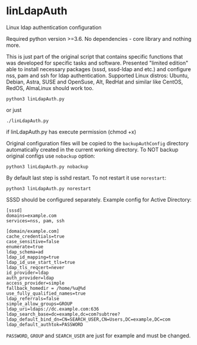 # linLdapAuth
Linux ldap authentication configuration

Required python version >=3.6. No dependencies - core library and nothing more.

This is just part of the original script that contains specific functions that was developed for specific tasks and software. Presented "limited edition" able to install necessary packages (sssd, sssd-ldap and etc.) and configure nss, pam and ssh for ldap authentication.
Supported Linux distros: Ubuntu, Debian, Astra, SUSE and OpenSuse, Alt, RedHat and similar like CentOS, RedOS, AlmaLinux should work too.

```
python3 linLdapAuth.py
```
or just
```
./linLdapAuth.py
```
if linLdapAuth.py has execute permission (chmod +x)

Original configuration files will be copied to the `backupAuthConfig` directory automatically created in the current working directory.
To NOT backup original configs use `nobackup` option:
```
python3 linLdapAuth.py nobackup
```
By default last step is sshd restart. To not restart it use `norestart`:
```
python3 linLdapAuth.py norestart
```

SSSD should be configured separately.
Example config for Active Directory:
```
[sssd]
domains=example.com
services=nss, pam, ssh

[domain/example.com]
cache_credentials=true
case_sensitive=false
enumerate=true
ldap_schema=ad
ldap_id_mapping=true
ldap_id_use_start_tls=true
ldap_tls_reqcert=never
id_provider=ldap
auth_provider=ldap
access_provider=simple
fallback_homedir = /home/%u@%d
use_fully_qualified_names=true
ldap_referrals=false
simple_allow_groups=GROUP
ldap_uri=ldaps://dc.example.com:636
ldap_search_base=dc=example,dc=com?subtree?
ldap_default_bind_dn=CN=SEARCH_USER,CN=Users,DC=example,DC=com
ldap_default_authtok=PASSWORD
```

`PASSWORD`, `GROUP` and `SEARCH_USER` are just for example and must be changed.
